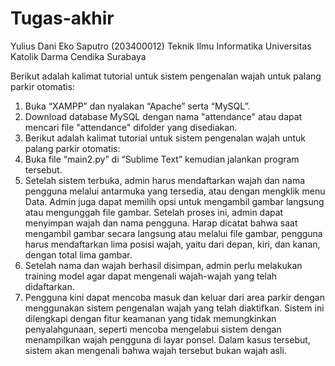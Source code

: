# Tugas-akhir
Yulius Dani Eko Saputro (203400012)
Teknik Ilmu Informatika
Universitas Katolik Darma Cendika Surabaya

Berikut adalah kalimat tutorial untuk sistem pengenalan wajah untuk palang parkir otomatis:
1.	Buka “XAMPP” dan nyalakan “Apache” serta “MySQL”.
2.	Download database MySQL dengan nama "attendance" atau dapat mencari file "attendance" difolder yang disediakan.
3.	Berikut adalah kalimat tutorial untuk sistem pengenalan wajah untuk palang parkir otomatis:
4.	Buka file “main2.py” di “Sublime Text” kemudian jalankan program tersebut.
5.	Setelah sistem terbuka, admin harus mendaftarkan wajah dan nama pengguna melalui antarmuka yang tersedia, atau dengan mengklik menu Data. Admin juga dapat memilih opsi untuk mengambil gambar langsung atau mengunggah file gambar. Setelah proses ini, admin dapat menyimpan wajah dan nama pengguna. Harap dicatat bahwa saat mengambil gambar secara langsung atau melalui file gambar, pengguna harus mendaftarkan lima posisi wajah, yaitu dari depan, kiri, dan kanan, dengan total lima gambar.
6.	Setelah nama dan wajah berhasil disimpan, admin perlu melakukan training model agar dapat mengenali wajah-wajah yang telah didaftarkan.
7.	Pengguna kini dapat mencoba masuk dan keluar dari area parkir dengan menggunakan sistem pengenalan wajah yang telah diaktifkan. Sistem ini dilengkapi dengan fitur keamanan yang tidak memungkinkan penyalahgunaan, seperti mencoba mengelabui sistem dengan menampilkan wajah pengguna di layar ponsel. Dalam kasus tersebut, sistem akan mengenali bahwa wajah tersebut bukan wajah asli.
